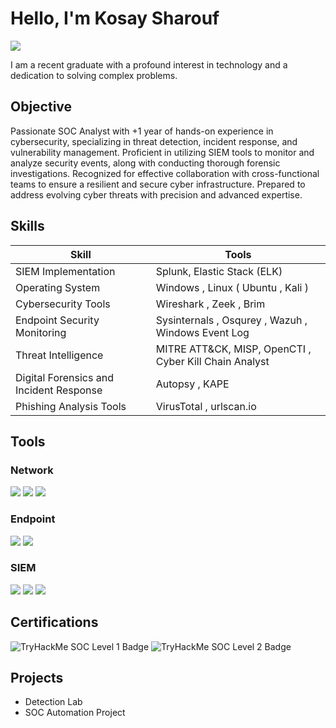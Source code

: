 # Hello, I'm Kosay Sharouf
<a href="https://www.linkedin.com/in/kosay-sharouf-969152199?utm_source=share&utm_campaign=share_via&utm_content=profile&utm_medium=android_app"><img src="https://img.shields.io/badge/-LinkedIn-0072b1?&style=for-the-badge&logo=linkedin&logoColor=white" /></a>


I am a recent graduate with a profound interest in technology and a dedication to solving complex problems.

## Objective

Passionate SOC Analyst with +1 year of hands-on experience in cybersecurity, specializing in threat detection, incident
response, and vulnerability management. Proficient in utilizing SIEM tools to monitor and analyze security events, along
with conducting thorough forensic investigations. Recognized for effective collaboration with cross-functional teams to
ensure a resilient and secure cyber infrastructure. Prepared to address evolving cyber threats with precision and advanced
expertise.

## Skills

| Skill                                         | Tools        |
|-----------------------------------------------|----------------------------|
| SIEM Implementation         | Splunk, Elastic Stack (ELK)  |
|  Operating System | Windows , Linux ( Ubuntu , Kali ) |
| Cybersecurity Tools         | Wireshark , Zeek , Brim |
| Endpoint Security Monitoring     | Sysinternals , Osqurey , Wazuh , Windows Event Log |
| Threat Intelligence                  | MITRE ATT&CK, MISP, OpenCTI , Cyber Kill Chain Analyst |
| Digital Forensics and Incident Response | Autopsy , KAPE |
| Phishing Analysis Tools | VirusTotal , urlscan.io |


## Tools


### Network
<div>
    <img src="https://img.shields.io/badge/-Wireshark-1679A7?&style=for-the-badge&logo=Wireshark&logoColor=white" />
    <img src="https://img.shields.io/badge/-Suricata-EF3B2D?&style=for-the-badge&logo=Suricata&logoColor=white" />
    <img src="https://img.shields.io/badge/-Zeek-777BB4?&style=for-the-badge&logo=Zeek&logoColor=white" />
</div>

### Endpoint
<div>
    <img src="https://img.shields.io/badge/-Microsoft_Defender_for_Endpoint-00A4EF?&style=for-the-badge&logo=Microsoft&logoColor=white" />
    <img src="https://img.shields.io/badge/-Velociraptor-4B275F?&style=for-the-badge&logo=Velociraptor&logoColor=white" />
</div>

### SIEM
<div>
    <img src="https://img.shields.io/badge/-Microsoft_Sentinel-0078D4?&style=for-the-badge&logo=Microsoft&logoColor=white" />
    <img src="https://img.shields.io/badge/-Splunk-000000?&style=for-the-badge&logo=Splunk&logoColor=white" />
    <img src="https://img.shields.io/badge/-Elastic-005571?&style=for-the-badge&logo=Elastic&logoColor=white" />
</div>

## Certifications

<div>
<img src="https://img.shields.io/badge/TryHackMe-SOC%20Level%201-00FF00?style=for-the-badge&logo=TryHackMe&logoColor=white" alt="TryHackMe SOC Level 1 Badge" />
    <img src="https://img.shields.io/badge/TryHackMe-SOC%20Level%202-FFA500?style=for-the-badge&logo=TryHackMe&logoColor=white" alt="TryHackMe SOC Level 2 Badge" />
</div>

## Projects
- Detection Lab
- SOC Automation Project
